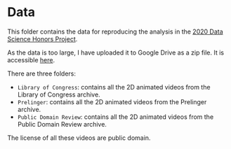 # Data

This folder contains the data for reproducing the analysis in the [2020 Data Science Honors Project](https://github.com/chrispyles/jupyter/tree/master/content/notebooks/).

As the data is too large, I have uploaded it to Google Drive as a zip file.
It is accessible [here](https://drive.google.com/file/d/1vdj8xevAWL-wi56iXNdsFMT9iNr91fBJ/view?usp=sharing).

There are three folders:
* `Library of Congress`: contains all the 2D animated videos from the Library of Congress archive.
* `Prelinger`: contains all the 2D animated videos from the Prelinger archive.
* `Public Domain Review`: contains all the 2D animated videos from the Public Domain Review archive.

The license of all these videos are public domain.
